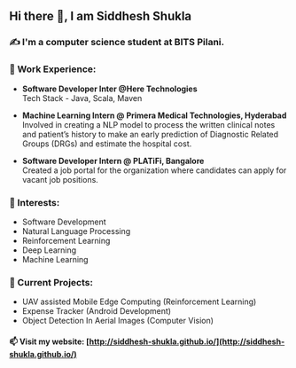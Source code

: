 ## Hi there 👋, I am Siddhesh Shukla 
### ✍️ I'm a computer science student at BITS Pilani.

### 💼 Work Experience: <br>

- <b>Software Developer Inter @Here Technologies</b> <br>
Tech Stack - Java, Scala, Maven

- <b>Machine Learning Intern @ Primera Medical Technologies, Hyderabad</b> <br>
Involved in creating a NLP model to process the written clinical notes and patient’s history to make an early prediction of Diagnostic Related Groups (DRGs) and estimate the hospital cost.

- <b>Software Developer Intern @ PLATiFi, Bangalore</b> <br>
Created a job portal for the organization where candidates can apply for vacant job positions. 

### 🌱 Interests:
- Software Development
- Natural Language Processing
- Reinforcement Learning
- Deep Learning
- Machine Learning

### 🔭 Current Projects:
- UAV assisted Mobile Edge Computing (Reinforcement Learning)
- Expense Tracker (Android Development)
- Object Detection In Aerial Images (Computer Vision)

#### 📫 Visit my website: [http://siddhesh-shukla.github.io/](http://siddhesh-shukla.github.io/)
